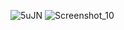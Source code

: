 ![5uJN](https://user-images.githubusercontent.com/110778334/204244779-b1a8bffc-4aab-456b-97d2-8042dd2d74e3.gif)
![Screenshot_10](https://user-images.githubusercontent.com/110778334/204246148-5d9813d3-dd2d-413f-9038-ec4b99d3f3dc.png)
